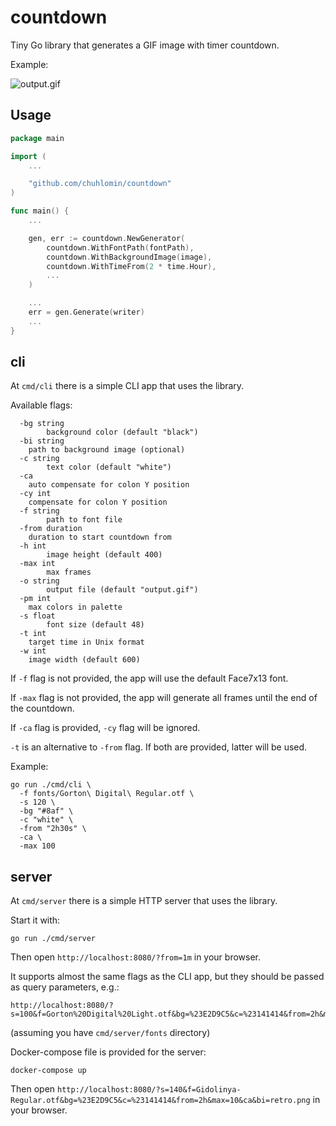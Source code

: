 # countdown

Tiny Go library that generates a GIF image with timer countdown.

Example:

![output.gif](https://github.com/user-attachments/assets/3866f8c6-e035-4d2c-bc85-d696b80ca139)

## Usage

```go
package main

import (
	...

	"github.com/chuhlomin/countdown"
)

func main() {
	...

	gen, err := countdown.NewGenerator(
		countdown.WithFontPath(fontPath),
		countdown.WithBackgroundImage(image),
		countdown.WithTimeFrom(2 * time.Hour),
		...
	)

	...
	err = gen.Generate(writer)
	...
}


```

## cli

At `cmd/cli` there is a simple CLI app that uses the library.

Available flags:

```
  -bg string
    	background color (default "black")
  -bi string
   	path to background image (optional)
  -c string
    	text color (default "white")
  -ca
   	auto compensate for colon Y position
  -cy int
   	compensate for colon Y position
  -f string
    	path to font file
  -from duration
   	duration to start countdown from
  -h int
     	image height (default 400)
  -max int
    	max frames
  -o string
    	output file (default "output.gif")
  -pm int
   	max colors in palette
  -s float
    	font size (default 48)
  -t int
   	target time in Unix format
  -w int
   	image width (default 600)
```

If `-f` flag is not provided, the app will use the default Face7x13 font.

If `-max` flag is not provided, the app will generate all frames until the end of the countdown.

If `-ca` flag is provided, `-cy` flag will be ignored.

`-t` is an alternative to `-from` flag. If both are provided, latter will be used.

Example:

```
go run ./cmd/cli \
  -f fonts/Gorton\ Digital\ Regular.otf \
  -s 120 \
  -bg "#8af" \
  -c "white" \
  -from "2h30s" \
  -ca \
  -max 100
```

## server

At `cmd/server` there is a simple HTTP server that uses the library.

Start it with:

```
go run ./cmd/server
```

Then open `http://localhost:8080/?from=1m` in your browser.

It supports almost the same flags as the CLI app, but they should be passed as query parameters, e.g.:

```
http://localhost:8080/?s=100&f=Gorton%20Digital%20Light.otf&bg=%23E2D9C5&c=%23141414&from=2h&max=10&ca&bi=retro.png
```

(assuming you have `cmd/server/fonts` directory)

Docker-compose file is provided for the server:

```
docker-compose up
```

Then open `http://localhost:8080/?s=140&f=Gidolinya-Regular.otf&bg=%23E2D9C5&c=%23141414&from=2h&max=10&ca&bi=retro.png` in your browser.
